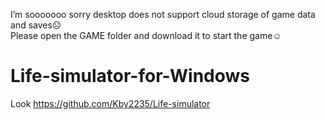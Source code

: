 I’m sooooooo sorry desktop does not support cloud storage of game data and saves☹             
Please open the GAME folder and download it to start the game☺
# Life-simulator-for-Windows
Look https://github.com/Kby2235/Life-simulator
